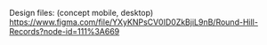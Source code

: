 Design files: (concept mobile, desktop)
https://www.figma.com/file/YXyKNPsCV0ID0ZkBjiL9nB/Round-Hill-Records?node-id=111%3A669
